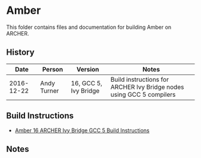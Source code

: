 Amber
=====

This folder contains files and documentation for building Amber on ARCHER.

History
-------

Date | Person | Version | Notes
---- | -------|---------|------
2016-12-22 | Andy Turner | 16, GCC 5, Ivy Bridge | Build instructions for ARCHER Ivy Bridge nodes using GCC 5 compilers

Build Instructions
------------------

* [Amber 16 ARCHER Ivy Bridge GCC 5 Build Instructions](build_Amber16_gcc5_ivybrg.md)

Notes
-----

